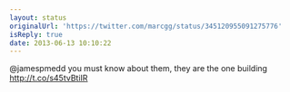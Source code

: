 ```yaml
---
layout: status
originalUrl: 'https://twitter.com/marcgg/status/345120955091275776'
isReply: true
date: 2013-06-13 10:10:22
---
```


@jamespmedd you must know about them, they are the one building http://t.co/s45tvBtiIR
